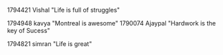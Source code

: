 1794421  Vishal "Life is full of struggles"

1794948  kavya "Montreal is awesome"
1790074 Ajaypal "Hardwork is the key of Sucess"



1794821  simran "Life is great"

